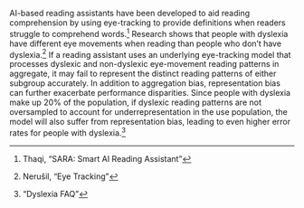 AI-based reading assistants have been developed to aid reading comprehension by using eye-tracking to provide definitions when readers struggle to comprehend words.[^1] Research shows that people with dyslexia have different eye movements when reading than people who don’t have dyslexia.[^2] If a reading assistant uses an underlying eye-tracking model that processes dyslexic and non-dyslexic eye-movement reading patterns in aggregate, it may fail to represent the distinct reading patterns of either subgroup accurately. In addition to aggregation bias, representation bias can further exacerbate performance disparities. Since people with dyslexia make up 20% of the population, if dyslexic reading patterns are not oversampled to account for underrepresentation in the use population, the model will also suffer from representation bias, leading to even higher error rates for people with dyslexia.[^3]

[^1]: Thaqi, “SARA: Smart AI Reading Assistant”
[^2]: Nerušil, “Eye Tracking”
[^3]: “Dyslexia FAQ”
